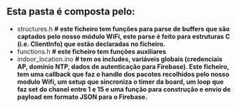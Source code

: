 ## Esta pasta é composta pelo:

  * structures.h 	      	**# este ficheiro tem funções para parse de buffers que são captados pelo nosso módulo WiFi, este parse é feito para estruturas C (i.e. ClientInfo) que estão declaradas no ficheiro.**
  * functions.h		      	**# este ficheiro tem funções auxiliares**
  * indoor_location.ino 	**# tem os includes, variáveis globais (credenciais AP, domínio NTP, dados de autenticação para Firebase). Este ficheiro, tem uma callback que faz o handle dos pacotes recolhidos pelo nosso modulo Wifi, um setup que sincroniza o timer da board, um loop que faz set do chanel entre 1 e 15 e uma função para construção e envio de payload em formato JSON para o Firebase.**
